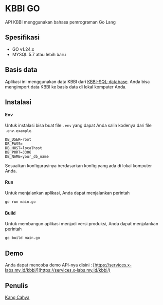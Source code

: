 # KBBI GO
API KBBI menggunakan bahasa pemrograman Go Lang

## Spesifikasi
- GO v1.24.x
- MYSQL 5.7 atau lebih baru

## Basis data
Aplikasi ini menggunakan data KBBI dari [KBBI-SQL-database](https://github.com/dyazincahya/KBBI-SQL-database). Anda bisa mengimport data KBBI ke basis data di lokal komputer Anda.

## Instalasi
#### Env
Untuk instalasi bisa buat file `.env` yang dapat Anda salin kodenya dari file `.env.example`.
``` env
DB_USER=root
DB_PASS=
DB_HOST=localhost
DB_PORT=3306
DB_NAME=your_db_name
```
Sesuaikan konfigurasinya berdasarkan konfig yang ada di lokal komputer Anda.

#### Run
Untuk menjalankan aplikasi, Anda dapat menjalankan perintah
``` bash
go run main.go
```

#### Build
Untuk membangun aplikasi menjadi versi produksi, Anda dapat menjalankan perintah
``` bash
go build main.go
```

## Demo
Anda dapat mencoba demo API-nya disini : [https://services.x-labs.my.id/kbbi/](https://services.x-labs.my.id/kbbi/)

## Penulis
[Kang Cahya](https://www.kang-cahya.com)

